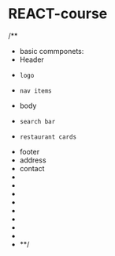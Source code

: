 # REACT-course

/\*\*

- basic commponets:
- Header
-     logo
-     nav items
- body
-     search bar
-     restaurant cards
- footer
- address
- contact
-
-
-
-
-
-
-
-
- \*\*/
